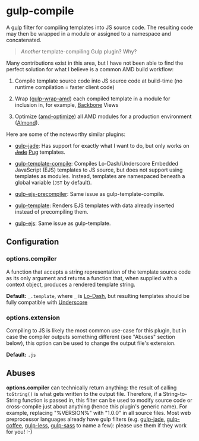 # gulp-compile

A [gulp][] filter for compiling templates into JS source code. The resulting
code may then be wrapped in a module or assigned to a namespace and
concatenated.

> *Another* template-compiling Gulp plugin? Why?

Many contributions exist in this area, but I have not been able to find the
perfect solution for what I believe is a common AMD build workflow:

1.  Compile template source code into JS source code at build-time (no runtime
    compilation = faster client code)

2.  Wrap ([gulp-wrap-amd][]) each compiled template in a module for inclusion
    in, for example, [Backbone][] Views 

3.  Optimize ([amd-optimize][]) all AMD modules for a production environment
    ([Almond][]).

Here are some of the noteworthy similar plugins:

* [gulp-jade][]: Has support for exactly what I want to do, but only works on
  ~~[Jade][]~~ [Pug][] templates.

* [gulp-template-compile][]: Compiles Lo-Dash/Underscore Embedded JavaScript
  (EJS) templates to JS source, but does not support using templates as
  modules. Instead, templates are namespaced beneath a global variable (`JST`
  by default).

* [gulp-ejs-precompiler][]: Same issue as gulp-template-compile.

* [gulp-template][]: Renders EJS templates with data already inserted instead
  of precompiling them.

* [gulp-ejs][]: Same issue as gulp-template.


## Configuration

### options.compiler

A function that accepts a string representation of the template source code as
its only argument and returns a function that, when supplied with a context
object, produces a rendered template string.

**Default:** `_.template`, where `_` is [Lo-Dash][], but resulting templates
should be fully compatible with [Underscore][]

### options.extension

Compiling to JS is likely the most common use-case for this plugin, but in case
the compiler outputs something different (see "Abuses" section below), this
option can be used to change the output file's extension.

**Default:** `.js`

## Abuses

**options.compiler** can technically return anything: the result of calling
`toString()` is what gets written to the output file. Therefore, if a
String-to-String function is passed in, this filter can be used to modify
source code or cross-compile just about anything (hence this plugin's generic
name). For example, replacing "%VERSION%" with "1.0.0" in all source files.
Most web preprocessor languages already have gulp filters (e.g. [gulp-jade][],
[gulp-coffee][], [gulp-less][], [gulp-sass][] to name a few): please use them
if they work for you! :-) 

[almond]: https://github.com/jrburke/almond
[amd-optimize]: https://github.com/scalableminds/amd-optimize
[backbone]: http://backbonejs.org
[gulp]: http://gulpjs.com
[gulp-coffee]: https://github.com/wearefractal/gulp-coffee
[gulp-ejs]: https://github.com/rogeriopvl/gulp-ejs
[gulp-ejs-precompiler]: https://github.com/christophehurpeau/gulp-ejs-precompiler
[gulp-jade]: https://github.com/phated/gulp-jade
[gulp-less]: https://github.com/plus3network/gulp-less
[gulp-rename]: https://github.com/hparra/gulp-rename
[gulp-sass]: https://github.com/dlmanning/gulp-sass
[gulp-template]: https://github.com/sindresorhus/gulp-template
[gulp-template-compile]: https://github.com/ingro/gulp-template-compile
[gulp-wrap-amd]: https://github.com/phated/gulp-wrap-amd
[jade]: http://jade-lang.com
[lo-dash]: http://lodash.com
[pug]: https://pugjs.org
[underscore]: http://underscorejs.org
